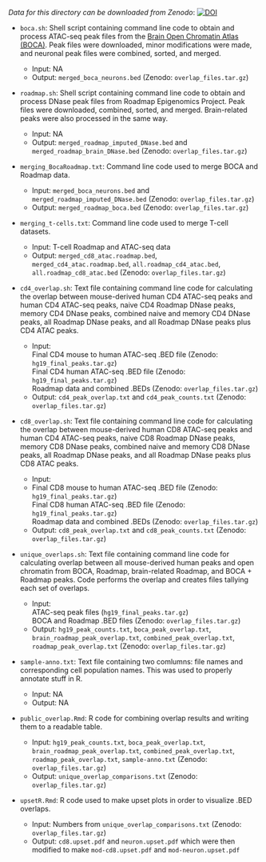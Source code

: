*Data for this directory can be downloaded from Zenodo*:
[![DOI](https://zenodo.org/badge/DOI/10.5281/zenodo.3253181.svg)](https://doi.org/10.5281/zenodo.3253181)

- `boca.sh`: Shell script containing command line code to obtain and process ATAC-seq peak files from the [Brain Open Chromatin Atlas (BOCA)](https://genome.cshlp.org/content/early/2018/06/26/gr.232488.117). Peak files were downloaded, minor modifications were made, and neuronal peak files were combined, sorted, and merged.
	- Input: NA
	- Output: `merged_boca_neurons.bed` (Zenodo: `overlap_files.tar.gz`)

- `roadmap.sh`: Shell script containing command line code to obtain and process DNase peak files from Roadmap Epigenomics Project. Peak files were downloaded, combined, sorted, and merged. Brain-related peaks were also processed in the same way.
	- Input: NA
	- Output: `merged_roadmap_imputed_DNase.bed` and `merged_roadmap_brain_DNase.bed` (Zenodo: `overlap_files.tar.gz`)

- `merging_BocaRoadmap.txt`: Command line code used to merge BOCA and Roadmap data.
	- Input: `merged_boca_neurons.bed` and `merged_roadmap_imputed_DNase.bed` (Zenodo: `overlap_files.tar.gz`)
	- Output: `merged_roadmap_boca.bed` (Zenodo: `overlap_files.tar.gz`)

- `merging_t-cells.txt`: Command line code used to merge T-cell datasets.
	- Input: T-cell Roadmap and ATAC-seq data
	- Output: `merged_cd8_atac.roadmap.bed`, ` merged_cd4_atac.roadmap.bed`, `all.roadmap_cd4_atac.bed`, `all.roadmap_cd8_atac.bed` (Zenodo: `overlap_files.tar.gz`)

- `cd4_overlap.sh`: Text file containing command line code for calculating the overlap between mouse-derived human CD4 ATAC-seq peaks and human CD4 ATAC-seq peaks, naive CD4 Roadmap DNase peaks, memory CD4 DNase peaks, combined naive and memory CD4 DNase peaks, all Roadmap DNase peaks, and all Roadmap DNase peaks plus CD4 ATAC peaks.
	- Input:   
	Final CD4 mouse to human ATAC-seq .BED file (Zenodo: `hg19_final_peaks.tar.gz`)  
	Final CD4 human ATAC-seq .BED file (Zenodo: `hg19_final_peaks.tar.gz`)  
	Roadmap data and combined .BEDs (Zenodo: `overlap_files.tar.gz`)  
	- Output: `cd4_peak_overlap.txt` and `cd4_peak_counts.txt` (Zenodo: `overlap_files.tar.gz`)

- `cd8_overlap.sh`: Text file containing command line code for calculating the overlap between mouse-derived human CD8 ATAC-seq peaks and human CD4 ATAC-seq peaks, naive CD8 Roadmap DNase peaks, memory CD8 DNase peaks, combined naive and memory CD8 DNase peaks, all Roadmap DNase peaks, and all Roadmap DNase peaks plus CD8 ATAC peaks.
	- Input:
	- Final CD8 mouse to human ATAC-seq .BED file (Zenodo: `hg19_final_peaks.tar.gz`)  
	Final CD8 human ATAC-seq .BED file (Zenodo: `hg19_final_peaks.tar.gz`)  
	Roadmap data and combined .BEDs (Zenodo: `overlap_files.tar.gz`)  
	- Output: `cd8_peak_overlap.txt` and `cd8_peak_counts.txt` (Zenodo: `overlap_files.tar.gz`)

- `unique_overlaps.sh`: Text file containing command line code for calculating overlap between all mouse-derived human peaks and open chromatin from BOCA, Roadmap, brain-related Roadmap, and BOCA + Roadmap peaks. Code performs the overlap and creates files tallying each set of overlaps.
	- Input:  
	ATAC-seq peak files (`hg19_final_peaks.tar.gz`)  
	BOCA and Roadmap .BED files (Zenodo: `overlap_files.tar.gz`)
	- Output: `hg19_peak_counts.txt`, `boca_peak_overlap.txt`, `brain_roadmap_peak_overlap.txt`, `combined_peak_overlap.txt`, `roadmap_peak_overlap.txt` (Zenodo: `overlap_files.tar.gz`)

- `sample-anno.txt`: Text file containing two comlumns: file names and corresponding cell population names. This was used to properly annotate stuff in R.
	- Input: NA
	- Output: NA

- `public_overlap.Rmd`: R code for combining overlap results and writing them to a readable table.
	- Input: `hg19_peak_counts.txt`, `boca_peak_overlap.txt`, `brain_roadmap_peak_overlap.txt`, `combined_peak_overlap.txt`, `roadmap_peak_overlap.txt`, `sample-anno.txt` (Zenodo: `overlap_files.tar.gz`)
	- Output: `unique_overlap_comparisons.txt` (Zenodo: `overlap_files.tar.gz`)

- `upsetR.Rmd`: R code used to make upset plots in order to visualize .BED overlaps.
	- Input: Numbers from `unique_overlap_comparisons.txt` (Zenodo: `overlap_files.tar.gz`)
	- Output: `cd8.upset.pdf` and `neuron.upset.pdf` which were then modified to make `mod-cd8.upset.pdf` and `mod-neuron.upset.pdf`

